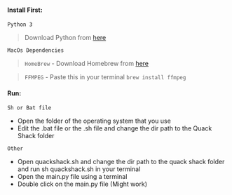 #### Install First:
`Python 3`
> Download Python from [here](https://www.python.org/downloads/)

`MacOs Dependencies`
> `HomeBrew` - Download Homebrew from [here](https://brew.sh)

> `FFMPEG` - Paste this in your terminal `brew install ffmpeg`

#### Run:
`Sh or Bat file`

- Open the folder of the operating system that you use
- Edit the .bat file or the .sh file and change the dir path to the Quack Shack folder

`Other`

- Open quackshack.sh and change the dir path to the quack shack folder and run sh quackshack.sh in your terminal
- Open the main.py file using a terminal
- Double click on the main.py file (Might work)